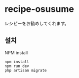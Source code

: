 # recipe-osusume

レシピーをお勧めしてくれます。

## 설치

NPM install

```
npm install
npm run dev
php artisan migrate
```
